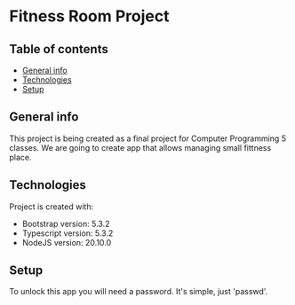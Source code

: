# Fitness Room Project

## Table of contents
* [General info](#general-info)
* [Technologies](#technologies)
* [Setup](#setup)

## General info
This project is being created as a final project for Computer Programming 5 classes. We are going to create app that allows managing small fittness place.
	
## Technologies
Project is created with:
* Bootstrap version: 5.3.2
* Typescript version: 5.3.2
* NodeJS version: 20.10.0

## Setup
To unlock this app you will need a password. It's simple, just 'passwd'.
